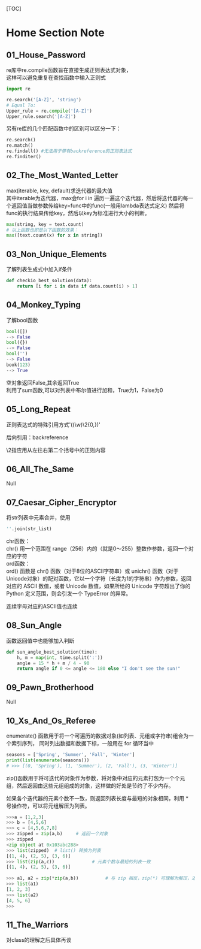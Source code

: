 [TOC]
# Home Section Note

## 01_House_Password
re库中re.compile函数旨在直接生成正则表达式对象，  
这样可以避免重复在查找函数中输入正则式
```python
import re

re.search('[A-Z]', 'string')
# Equal To:
Upper_rule = re.compile('[A-Z]')
Upper_rule.search('[A-Z]')
```

另有re库的几个匹配函数中的区别可以区分一下：

```python
re.search()
re.match()
re.findall() #无法用于带有backreference的正则表达式
re.finditer()
```

## 02_The_Most_Wanted_Letter

max(iterable, key, default)求迭代器的最大值  
其中iterable为迭代器，max会for i in 遍历一遍这个迭代器，然后将迭代器的每一个返回值当做参数传给key=func中的func(一般用lambda表达式定义)
然后将func的执行结果传给key，然后以key为标准进行大小的判断。

```python
max(string, key = text.count)
# 以上函数也即是以下函数的效果：
max([text.count(x) for x in string])
```

## 03_Non_Unique_Elements
了解列表生成式中加入if条件
```python
def checkio_best_solution(data):
	return [i for i in data if data.count(i) > 1]
```

## 04_Monkey_Typing
了解bool函数 

```python
bool([])
--> False
bool({})
--> False
bool('')
--> False
book(123)
--> True
```



空对象返回False,其余返回True  
利用了sum函数,可以对列表中布尔值进行加和，True为1，False为0

## 05_Long_Repeat
正则表达式的特殊引用方式'((\w)\2{0,})'  

后向引用：backreference

\2指应用从左往右第二个括号中的正则内容

## 06_All_The_Same
Null

## 07_Caesar_Cipher_Encryptor
将str列表中元素合并，使用
```python
''.join(str_list)
```
chr函数：  
chr() 用一个范围在 range（256）内的（就是0～255）整数作参数，返回一个对应的字符  
ord函数：  
ord() 函数是 chr() 函数（对于8位的ASCII字符串）或 unichr() 函数（对于Unicode对象）的配对函数，它以一个字符（长度为1的字符串）作为参数，返回对应的 ASCII 数值，或者 Unicode 数值，如果所给的 Unicode 字符超出了你的 Python 定义范围，则会引发一个 TypeError 的异常。

连续字母对应的ASCII值也连续

## 08_Sun_Angle
函数返回值中也能够加入判断
```python
def sun_angle_best_solution(time):
	h, m = map(int, time.split(':'))
	angle = 15 * h + m / 4 - 90
	return angle if 0 <= angle <= 180 else "I don't see the sun!"
```

## 09_Pawn_Brotherhood
Null

## 10_Xs_And_Os_Referee

enumerate() 函数用于将一个可遍历的数据对象(如列表、元组或字符串)组合为一个索引序列，
同时列出数据和数据下标，一般用在 for 循环当中
```python
seasons = ['Spring', 'Summer', 'Fall', 'Winter']
print(list(enumerate(seasons)))
# >>> [(0, 'Spring'), (1, 'Summer'), (2, 'Fall'), (3, 'Winter')]
```

zip()函数用于将可迭代的对象作为参数，将对象中对应的元素打包为一个个元组，然后返回由这些元组组成的对象，这样做的好处是节约了不少内存。

如果各个迭代器的元素个数不一致，则返回列表长度与最短的对象相同，利用 * 号操作符，可以将元组解压为列表。

```python
>>>a = [1,2,3]
>>> b = [4,5,6]
>>> c = [4,5,6,7,8]
>>> zipped = zip(a,b)     # 返回一个对象
>>> zipped
<zip object at 0x103abc288>
>>> list(zipped)  # list() 转换为列表
[(1, 4), (2, 5), (3, 6)]
>>> list(zip(a,c))              # 元素个数与最短的列表一致
[(1, 4), (2, 5), (3, 6)]
 
>>> a1, a2 = zip(*zip(a,b))          # 与 zip 相反，zip(*) 可理解为解压，返回二维矩阵式
>>> list(a1)
[1, 2, 3]
>>> list(a2)
[4, 5, 6]
>>>
```



## 11_The_Warriors

对class的理解之后具体再谈